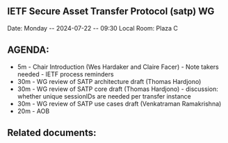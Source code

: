 ## IETF Secure Asset Transfer Protocol (satp) WG

Date: Monday -- 2024-07-22 -- 09:30 Local
Room: Plaza C

## AGENDA:

- 5m  - Chair Introduction (Wes Hardaker and Claire Facer)
      - Note takers needed
      - IETF process reminders
- 30m - WG review of SATP architecture draft (Thomas Hardjono)
- 30m - WG review of SATP core draft (Thomas Hardjono)
      - discussion: whether unique sessionIDs are needed per transfer instance
- 30m - WG review of SATP use cases draft (Venkatraman Ramakrishna)
- 20m - AOB

## Related documents:

[architecture]: https://datatracker.ietf.org/doc/draft-ietf-satp-architecture
[protocol]: https://datatracker.ietf.org/doc/draft-ietf-satp-core
[use cases]: https://datatracker.ietf.org/doc/draft-ietf-satp-usecases

